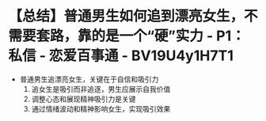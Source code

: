 # 【总结】普通男生如何追到漂亮女生，不需要套路，靠的是一个“硬”实力 - P1：私信 - 恋爱百事通 - BV19U4y1H7T1

-   普通男生追漂亮女生，关键在于自信和吸引力
    1.  追女生是吸引而非追逐，男生应展示自我价值
    2.  调整心态和展现精神吸引力是关键
    3.  通过情绪波动和精神影响女生，实现吸引效果